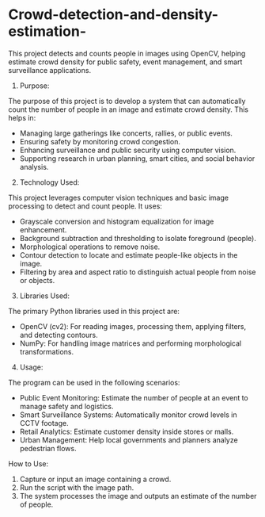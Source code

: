 # Crowd-detection-and-density-estimation-
This project detects and counts people in images using OpenCV, helping estimate crowd density for public safety, event management, and smart surveillance applications.
1. Purpose:

The purpose of this project is to develop a system that can automatically count the number of people in an image and estimate crowd density. This helps in:

* Managing large gatherings like concerts, rallies, or public events.
* Ensuring safety by monitoring crowd congestion.
* Enhancing surveillance and public security using computer vision.
* Supporting research in urban planning, smart cities, and social behavior analysis.

2. Technology Used:

This project leverages computer vision techniques and basic image processing to detect and count people. It uses:

* Grayscale conversion and histogram equalization for image enhancement.
* Background subtraction and thresholding to isolate foreground (people).
* Morphological operations to remove noise.
* Contour detection to locate and estimate people-like objects in the image.
* Filtering by area and aspect ratio to distinguish actual people from noise or objects.

3. Libraries Used:

The primary Python libraries used in this project are:

* OpenCV (cv2): For reading images, processing them, applying filters, and detecting contours.
* NumPy: For handling image matrices and performing morphological transformations.

4. Usage:

The program can be used in the following scenarios:

* Public Event Monitoring: Estimate the number of people at an event to manage safety and logistics.
* Smart Surveillance Systems: Automatically monitor crowd levels in CCTV footage.
* Retail Analytics: Estimate customer density inside stores or malls.
* Urban Management: Help local governments and planners analyze pedestrian flows.

How to Use:

1. Capture or input an image containing a crowd.
2. Run the script with the image path.
3. The system processes the image and outputs an estimate of the number of people.
